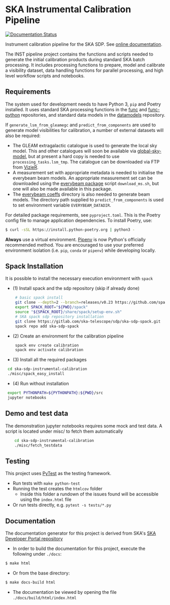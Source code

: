 SKA Instrumental Calibration Pipeline
=====================================

[![Documentation Status](https://readthedocs.org/projects/ska-telescope-ska-sdp-instrumental-calibration/badge/?version=latest)](https://ska-telescope-ska-sdp-instrumental-calibration.readthedocs.io/en/latest/?badge=latest)

Instrument calibration pipeline for the SKA SDP. See
[online documentation](https://ska-telescope-ska-sdp-instrumental-calibration.readthedocs.io/en/latest).

The INST pipeline project contains the functions and scripts needed to generate the
initial calibration products during standard SKA batch processing. It includes
processing functions to prepare, model and calibrate a visibility dataset, data
handling functions for parallel processing, and high level workflow scripts and
notebooks.

Requirements
------------

The system used for development needs to have Python 3, `pip` and Poetry installed.
It uses standard SKA processing functions in the
[func](https://developer.skao.int/projects/ska-sdp-func/en/) and
[func-python](https://developer.skao.int/projects/ska-sdp-func-python/en/)
repositories, and standard data models in the
[datamodels](https://developer.skao.int/projects/ska-sdp-datamodels/en/) repository.

If `generate_lsm_from_gleamegc` and `predict_from_components` are used to generate
model visibilities for calibration, a number of external datasets will also be
required:

 * The GLEAM extragalactic catalogue is used to generate the local sky model. This and
   other catalogues will soon be available via
   [global-sky-model](https://developer.skao.int/projects/ska-sdp-global-sky-model/en/),
   but at present a hard copy is needed to use `processing_tasks.lsm_tmp`. The
   catalogue can be downloaded via FTP from
   [VizieR](https://cdsarc.cds.unistra.fr/viz-bin/cat/VIII/100).
 * A measurement set with appropriate metadata is needed to initialise the everybeam
   beam models. An appropriate measurement set can be downloaded using the
   [everybeam package](https://gitlab.com/ska-telescope/sdp/ska-sdp-func-everybeam/)
   script `download_ms.sh`, but one will also be made available in this package.
 * The [everybeam coeffs](https://gitlab.com/ska-telescope/sdp/ska-sdp-func-everybeam/-/tree/master/coeffs)
   directory is also needed to generate beam models. The directory path supplied to
   `predict_from_components` is used to set environment variable `EVERYBEAM_DATADIR`.

For detailed package requirements, see `pyproject.toml`. This is the Poetry config file
to manage application dependencies. To install Poetry, use:
```bash
$ curl -sSL https://install.python-poetry.org | python3 -
```

**Always** use a virtual environment.
[Pipenv](https://pipenv.readthedocs.io/en/latest/) is now Python's officially
recommended method. You are encouraged to use your preferred environment isolation
(i.e. `pip`, `conda` or `pipenv`) while developing locally.

Spack Installation
------------------

It is possible to install the necessary execution environment with `spack`

 * (1) Install spack and the sdp repository (skip if already done)
   ```bash
    # basic spack install
    git clone --depth=2 --branch=releases/v0.23 https://github.com/spack/spack.git
    export SPACK_ROOT="${PWD}/spack"
    source "${SPACK_ROOT}/share/spack/setup-env.sh"
    # SKA spack sdp repository installation
    git clone https://gitlab.com/ska-telescope/sdp/ska-sdp-spack.git
    spack repo add ska-sdp-spack
   ```
 * (2) Create an environment for the calibration pipeline
   ```bash
    spack env create calibration
    spack env activate calibration
   ```
  * (3) Install all the required packages
   ```bash
    cd ska-sdp-instrumental-calibration
    ./misc/spack_easy_install

   ```
  * (4) Run without installation
   ```bash
    export PYTHONPATH=${PYTHONPATH}:${PWD}/src
    jupyter notebooks
   ```


Demo and test data
------------------

The demonstration jupyter notebooks requires some mock and test data.
A script is located under misc/ to fetch them automatically

```bash
    cd ska-sdp-instrumental-calibration
    ./misc/fetch_testdata
```


Testing
-------

This project uses [PyTest](https://pytest.org) as the testing framework.

 * Run tests with `make python-test`
 * Running the test creates the `htmlcov` folder
    - Inside this folder a rundown of the issues found will be accessible using the
      `index.html` file
 * Or run tests directly, e.g. `pytest -s tests/*.py`
 
Documentation
-------------

The documentation generator for this project is derived from SKA's
[SKA Developer Portal repository](https://github.com/ska-telescope/developer.skatelescope.org)

 * In order to build the documentation for this project, execute the following under
`./docs`:
```bash
$ make html
```
 * Or from the base directory:
```bash
$ make docs-build html
```
* The documentation be viewed by opening the file `./docs/build/html/index.html`

